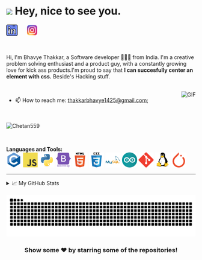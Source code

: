 <h1><img src="https://emojis.slackmojis.com/emojis/images/1531849430/4246/blob-sunglasses.gif?1531849430" width="30"/> Hey, nice to see you.</h1>

<p align="left">
<a href="https://www.linkedin.com/in/bhavye-thakkar-0b086830a?utm_source=share&utm_campaign=share_via&utm_content=profile&utm_medium=android_app" target="_blank"><img height="30" src="https://raw.githubusercontent.com/Chetan559/Chetan559/main/Resources/png/linkedin.png"></a>&nbsp;&nbsp;&nbsp;&nbsp;&nbsp;
<a href="https://www.instagram.com/typically_bhavye?igsh=NXJxODd2NjY2MGU1" target="_blank"><img height="30" src="https://raw.githubusercontent.com/Chetan559/Chetan559/main/Resources/png/instagram.png"></a>&nbsp;&nbsp;&nbsp;&nbsp;&nbsp;

</p>

<br>

Hi, I'm Bhavye Thakkar, a Software developer 👨🏻‍💻 from India. I'm a creative problem solving enthusiast and a product guy, with a constantly growing love for kick ass products.I'm proud to say that **I can succesfully center an element with css.** Beside's Hacking stuff.

<br>

<!-- https://media.giphy.com/media/SWoSkN6DxTszqIKEqv/giphy.gif -->
<!-- <img align="right" height="250" width="400" alt="GIF" src="https://miro.medium.com/max/1360/1*IRGHmiGsa16stedQvIaZfw.gif" /> -->

<img align="right" alt="GIF" src="https://media.giphy.com/media/3ohzdKvLT1DxFxhZAI/giphy.gif" />

- 📫 How to reach me: [thakkarbhavye1425@gmail.com](mailto:thakkarbhavye1425@gmail.com);

 <br>

 <p align="left"> <img src="https://komarev.com/ghpvc/?username=Chetan559&label=Profile%20views&color=0e75b6&style=flat" alt="Chetan559" /> </p> 
 
 </br>

**Languages and Tools:**
<br>
<code><img src="https://raw.githubusercontent.com/teamedwardforever/Readme-Generator/71f25dd8b98329b168142a6b782a107b75eab178/svg/Skills/Languages/c-original.svg" alt="C" width="40" height="40"/></code>
<code><img src="https://raw.githubusercontent.com/teamedwardforever/Readme-Generator/71f25dd8b98329b168142a6b782a107b75eab178/svg/Skills/Languages/javascript-original.svg" alt="Javascript" width="40" height="40"/></code>
<code><img src="https://raw.githubusercontent.com/teamedwardforever/Readme-Generator/71f25dd8b98329b168142a6b782a107b75eab178/svg/Skills/Languages/python-original.svg" alt="Python" width="40" height="40"/></code>
<code><img src="https://raw.githubusercontent.com/teamedwardforever/Readme-Generator/71f25dd8b98329b168142a6b782a107b75eab178/svg/Skills/Frontend/bootstrap-plain-wordmark.svg" alt="Bootstrap" width="40" height="40"/></code>
<code><img src="https://raw.githubusercontent.com/teamedwardforever/Readme-Generator/71f25dd8b98329b168142a6b782a107b75eab178/svg/Skills/Frontend/html5-original-wordmark.svg" alt="HTML" width="40" height="40"/></code>
<code><img src="https://raw.githubusercontent.com/teamedwardforever/Readme-Generator/71f25dd8b98329b168142a6b782a107b75eab178/svg/Skills/Frontend/css3-original-wordmark.svg" alt="Css" width="40" height="40"/></code>
<code><img src="https://raw.githubusercontent.com/teamedwardforever/Readme-Generator/71f25dd8b98329b168142a6b782a107b75eab178/svg/Skills/Database/mysql-original-wordmark.svg" alt="Mysql" width="40" height="40"/></code>
<code><img src="https://raw.githubusercontent.com/teamedwardforever/Readme-Generator/71f25dd8b98329b168142a6b782a107b75eab178/svg/Skills/Other/arduino-1.svg" alt="Arduino" width="40" height="40"/></code>
<code><img src="https://raw.githubusercontent.com/teamedwardforever/Readme-Generator/71f25dd8b98329b168142a6b782a107b75eab178/svg/Skills/Other/git-scm-icon.svg" alt="Git" width="40" height="40"/></code>
<code><img src="https://raw.githubusercontent.com/teamedwardforever/Readme-Generator/71f25dd8b98329b168142a6b782a107b75eab178/svg/Skills/Other/linux-original.svg" alt="Linux" width="40" height="40"/></code>
<code><img src="https://raw.githubusercontent.com/teamedwardforever/Readme-Generator/71f25dd8b98329b168142a6b782a107b75eab178/svg/Skills/ML/pytorch-icon.svg" alt="Pytorch" width="40" height="40"/></code>

 <!--

### 📢 Find me elsewhere

<p align="left">
  <a href="https://www.codechef.com/users/chetan_9704/">
    <img src="https://raw.githubusercontent.com/Chetan559/Chetan559/main/Resources/svg/codechef.svg" alt="codechef" style="vertical-align:top; margin:4px">
  </a>&nbsp;&nbsp;&nbsp;
  
  <a href="https://leetcode.com/chetan_9704/">
    <img src="https://raw.githubusercontent.com/Chetan559/Chetan559/main/Resources/svg/leetcode.svg" alt="leetcode" style="vertical-align:top; margin:4px">
  </a>&nbsp;&nbsp;&nbsp;

  <a href="https://www.hackerrank.com/cschetan559">
    <img src="https://raw.githubusercontent.com/Chetan559/Chetan559/main/Resources/svg/hackerrank.svg" alt="hackerrank" style="vertical-align:top; margin:4px">
  </a>&nbsp;&nbsp;&nbsp;
  
 
</p> -->

<hr>

<details>
<summary>📈 My GitHub Stats</summary>
<p align="left"> <img src="https://github-readme-streak-stats.herokuapp.com/?user=Chetan559&theme=dark&hide_border=true" widht="90%"/>
<img src="https://github-readme-stats.vercel.app/api?username=Chetan559&theme=dark&show_icons=true&hide_border=true&count_private=true" /></p>

</details>

</br>

<picture>
  <source media="(prefers-color-scheme: dark)" srcset="https://raw.githubusercontent.com/Chetan559/Chetan559/output/snake.svg">
  <source media="(prefers-color-scheme: light)" srcset="https://raw.githubusercontent.com/Chetan559/Chetan559/output/snake.svg">
  <img alt="GitHub contribution snake animation" src="https://raw.githubusercontent.com/Chetan559/Chetan559/output/snake.svg">
</picture>


<div align="center">

### Show some ❤️ by starring some of the repositories!

</div>
